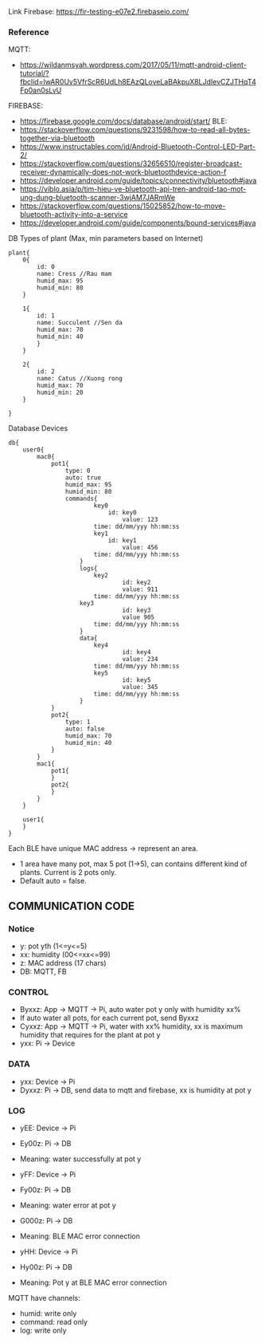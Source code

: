 Link Firebase:
https://fir-testing-e07e2.firebaseio.com/
### Reference
MQTT:
- https://wildanmsyah.wordpress.com/2017/05/11/mqtt-android-client-tutorial/?fbclid=IwAR0Uv5VfrScR6UdLh8EAzQLoveLaBAkpuX8LJdIevCZJTHqT4Fp0an0sLvU

FIREBASE:
- https://firebase.google.com/docs/database/android/start/
BLE:
- https://stackoverflow.com/questions/9231598/how-to-read-all-bytes-together-via-bluetooth
- https://www.instructables.com/id/Android-Bluetooth-Control-LED-Part-2/
- https://stackoverflow.com/questions/32656510/register-broadcast-receiver-dynamically-does-not-work-bluetoothdevice-action-f
- https://developer.android.com/guide/topics/connectivity/bluetooth#java
- https://viblo.asia/p/tim-hieu-ve-bluetooth-api-tren-android-tao-mot-ung-dung-bluetooth-scanner-3wjAM7JARmWe
- https://stackoverflow.com/questions/15025852/how-to-move-bluetooth-activity-into-a-service
- https://developer.android.com/guide/components/bound-services#java

DB Types of plant (Max, min parameters based on Internet)

	plant{
		0{
			id: 0
			name: Cress	//Rau mam
			humid_max: 95
			humid_min: 80
		}

		1{
			id: 1
			name: Succulent	//Sen da
			humid_max: 70
			humid_min: 40
			}
		}

		2{
			id: 2
			name: Catus //Xuong rong
			humid_max: 70
			humid_min: 20
		}
				
	}

Database Devices

	db{
		user0{
			mac0{
				pot1{
					type: 0
					auto: true
					humid_max: 95 
					humid_min: 80
					commands{
          					key0
	        	  				id: key0
        					      	value: 123
							time: dd/mm/yyy hh:mm:ss
       	  					key1
         						id: key1
              						value: 456
							time: dd/mm/yyy hh:mm:ss
				        }
			        	logs{
		        		  	key2
				              		id: key2
					              	value: 911
							time: dd/mm/yyy hh:mm:ss
						key3
       					      		id: key3
				             	 	value 905
							time: dd/mm/yyy hh:mm:ss
			        	}
			        	data{
					        key4
			              			id: key4
				              		value: 234
							time: dd/mm/yyy hh:mm:ss
				          	key5
				              		id: key5
				              		value: 345
							time: dd/mm/yyy hh:mm:ss
			        	}
				}
				pot2{
					type: 1
					auto: false
					humid_max: 70 
					humid_min: 40
				}
			}
 			mac1{
				pot1{
				}
				pot2{
				}
			}
		}

		user1{
		}
	}
Each BLE have unique MAC address -> represent an area.
- 1 area have many pot, max 5 pot (1->5), can contains different kind of plants.
Current is 2 pots only. 
- Default auto = false.

## COMMUNICATION CODE

### Notice
- y: pot yth (1<=y<=5) 
- xx: humidity (00<=xx<=99)
- z: MAC address (17 chars)
- DB: MQTT, FB

### CONTROL
- Byxxz: App -> MQTT -> Pi, auto water pot y only with humidity xx%
- If auto water all pots, for each current pot, send Byxxz
- Cyxxz: App -> MQTT -> Pi, water with xx% humidity, xx is maximum humidity that requires for the plant at pot y
- yxx: Pi -> Device

### DATA
- yxx: Device -> Pi
- Dyxxz: Pi -> DB, send data to mqtt and firebase, xx is humidity at pot y

### LOG
- yEE: Device -> Pi
- Ey00z: Pi -> DB
- Meaning: water successfully at pot y

- yFF: Device -> Pi
- Fy00z: Pi -> DB
- Meaning: water error at pot y

- G000z: Pi -> DB
- Meaning: BLE MAC error connection

- yHH: Device -> Pi
- Hy00z: Pi -> DB
- Meaning: Pot y at BLE MAC error connection

MQTT have channels:
- humid: write only
- command: read only
- log: write only
